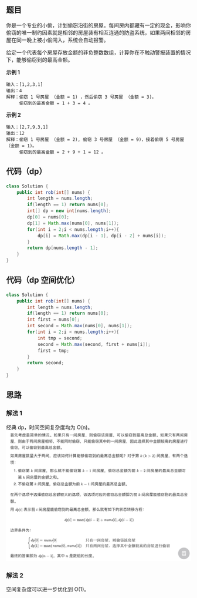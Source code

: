 ## 题目
你是一个专业的小偷，计划偷窃沿街的房屋。每间房内都藏有一定的现金，影响你偷窃的唯一制约因素就是相邻的房屋装有相互连通的防盗系统，如果两间相邻的房屋在同一晚上被小偷闯入，系统会自动报警。

给定一个代表每个房屋存放金额的非负整数数组，计算你在不触动警报装置的情况下，能够偷窃到的最高金额。

**示例 1**
```
输入：[1,2,3,1]
输出：4
解释：偷窃 1 号房屋 （金额 = 1) ，然后偷窃 3 号房屋 （金额 = 3)。
     偷窃到的最高金额 = 1 + 3 = 4 。
```

**示例 2**
```
输入：[2,7,9,3,1]
输出：12
解释：偷窃 1 号房屋 （金额 = 2), 偷窃 3 号房屋 （金额 = 9)，接着偷窃 5 号房屋 （金额 = 1)。
     偷窃到的最高金额 = 2 + 9 + 1 = 12 。
```

## 代码（dp）
```Java
class Solution {
    public int rob(int[] nums) {
        int length = nums.length;
        if(length == 1) return nums[0];
        int[] dp = new int[nums.length];
        dp[0] = nums[0];
        dp[1] = Math.max(nums[0], nums[1]);
        for(int i = 2;i < nums.length;i++){
            dp[i] = Math.max(dp[i - 1], dp[i - 2] + nums[i]);
        }
        return dp[nums.length - 1];
    }
}
```

## 代码（dp 空间优化）
```Java
class Solution {
    public int rob(int[] nums) {
        int length = nums.length;
        if(length == 1) return nums[0];
        int first = nums[0];
        int second = Math.max(nums[0], nums[1]);
        for(int i = 2;i < nums.length;i++){
            int tmp = second;
            second = Math.max(second, first + nums[i]);
            first = tmp;
        }
        return second;
    }
}
```

## 思路

### 解法 1
经典 dp，时间空间复杂度均为 O(n)。
![](static/198.png)

### 解法 2
空间复杂度可以进一步优化到 O(1)。
